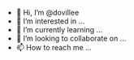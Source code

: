 - 👋 Hi, I’m @dovillee
- 👀 I’m interested in ...
- 🌱 I’m currently learning ...
- 💞️ I’m looking to collaborate on ...
- 📫 How to reach me ...

<!---
dovillee/dovillee is a ✨ special ✨ repository because its `README.md` (this file) appears on your GitHub profile.
You can click the Preview link to take a look at your changes.
--->
